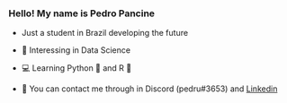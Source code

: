 ### Hello! My name is Pedro Pancine

- Just a student in Brazil developing the future
- 🧮 Interessing in Data Science
- 💻 Learning Python 🐍 and R 🦉

- 🔭 You can contact me through in Discord (pedru#3653) and [Linkedin](https://www.linkedin.com/in/pedro-pancine-249068260/)

